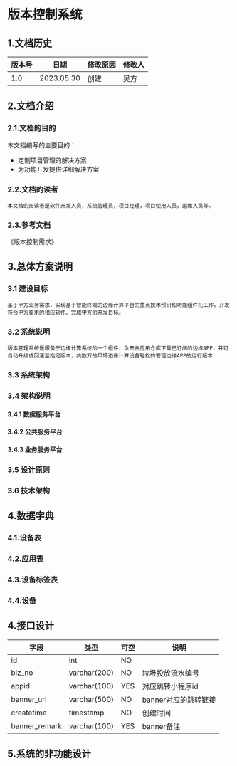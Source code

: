 # 版本控制系统

## 1.文档历史

|版本号|日期|修改原因|修改人|
|--|--|--|--|
|1.0|2023.05.30|创建|吴方|

## 2.文档介绍

### 2.1.文档的目的

本文档编写的主要目的：
- 定制项目管理的解决方案
- 为功能开发提供详细解决方案

### 2.2.文档的读者

    本文档的阅读者是软件开发人员，系统管理员，项目经理，项目使用人员，运维人员等。

### 2.3.参考文档
《版本控制需求》

## 3.总体方案说明

### 3.1 建设目标

    基于甲方业务需求，实现基于智能终端的边缘计算平台的重点技术预研和功能组件花工作。开发符合甲方要求的相应软件。完成甲方的开发目标。

### 3.2 系统说明

    版本管理系统是服务于边缘计算系统的一个组件，负责从应用仓库下载已订阅的边缘APP，并可自动升级或回滚至指定版本，共数万的风场边缘计算设备轻松的管理边缘APP的运行版本

### 3.3 系统架构

### 3.4 架构说明

#### 3.4.1 数据服务平台

#### 3.4.2 公共服务平台

#### 3.4.3 业务服务平台

### 3.5 设计原则

### 3.6 技术架构

## 4.数据字典

### 4.1.设备表

### 4.2.应用表

### 4.3.设备标签表

### 4.4.设备
## 4.接口设计
|字段|类型|可空|说明|
|--|--|--|--|
|id|int|NO||
|biz_no|varchar(200)|NO|垃圾投放流水编号|
|appid|varchar(100)|YES|对应跳转小程序id|
|banner_url|varchar(500)|NO|banner对应的跳转链接|
|createtime|timestamp|NO|创建时间|
|banner_remark|varchar(100)|YES|banner备注|
## 5.系统的非功能设计